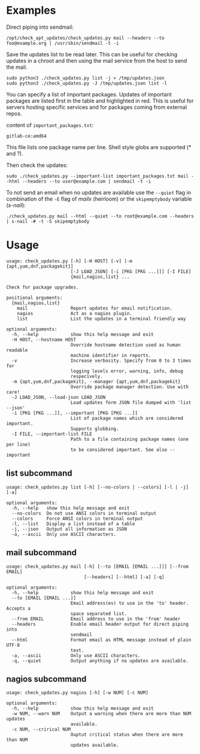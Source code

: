 
# Examples

Direct piping into sendmail:

```
/opt/check_apt_updates/check_updates.py mail --headers --to foo@example.org | /usr/sbin/sendmail -t -i
```

Save the updates list to be read later. This can be useful for checking updates in a chroot and 
then using the mail service from the host to send the mail.

```
sudo python3 ./check_updates.py list -j > /tmp/updates.json
sudo python3 ./check_updates.py -J /tmp/updates.json list -l
```

You can specify a list of important packages. Updates of important packages 
are listed first in the table and highlighted in red. This is useful for 
servers hosting specific services and for packages coming from external repos.

content of `important_packages.txt`:

```
gitlab-ce:amd64
```

This file lists one package name per line. Shell style globs are supported (* and ?).

Then check the updates:

```
sudo ./check_updates.py --important-list important_packages.txt mail --html --headers --to user@example.com | sendmail -t -i
```

To not send an email when no updates are available use the `--quiet` flag in combination of the `-E` flag
of *mailx* (heirloom) or the `skipemptybody` variable (*s-nail*):

```
./check_updates.py mail --html --quiet --to root@example.com --headers | s-nail -# -t -S skipemptybody
```

# Usage

```
usage: check_updates.py [-h] [-H HOST] [-v] [-m {apt,yum,dnf,packagekit}]
                        [-J LOAD_JSON] [-i [PKG [PKG ...]]] [-I FILE]
                        {mail,nagios,list} ...

Check for package upgrades.

positional arguments:
  {mail,nagios,list}
    mail                Report updates for email notification.
    nagios              Act as a nagios plugin.
    list                List the updates in a terminal friendly way

optional arguments:
  -h, --help            show this help message and exit
  -H HOST, --hostname HOST
                        Override hostname detection used as human readable
                        machine identifier in reports.
  -v                    Increase verbosity. Specify from 0 to 3 times for
                        logging levels error, warning, info, debug
                        respecively.
  -m {apt,yum,dnf,packagekit}, --manager {apt,yum,dnf,packagekit}
                        Override package manager detection. Use with care!
  -J LOAD_JSON, --load-json LOAD_JSON
                        Load updates form JSON file dumped with 'list --json'
  -i [PKG [PKG ...]], --important [PKG [PKG ...]]
                        List of package names which are considered important.
                        Supports globbing.
  -I FILE, --important-list FILE
                        Path to a file containing package names (one per line)
                        to be considered important. See also --important
```

## list subcommand

```
usage: check_updates.py list [-h] [--no-colors | --colors] [-l | -j] [-a]

optional arguments:
  -h, --help   show this help message and exit
  --no-colors  Do not use ANSI colors in terminal output
  --colors     Force ANSI colors in terminal output
  -l, --list   Display a list instead of a table
  -j, --json   Output all information as JSON
  -a, --ascii  Only use ASCII characters.
```

## mail subcommand

```
usage: check_updates.py mail [-h] [--to [EMAIL [EMAIL ...]]] [--from EMAIL]
                             [--headers] [--html] [-a] [-q]

optional arguments:
  -h, --help            show this help message and exit
  --to [EMAIL [EMAIL ...]]
                        Email address(es) to use in the 'to' header. Accepts a
                        space separated list.
  --from EMAIL          Email address to use in the 'from' header
  --headers             Enable email header output for direct piping into
                        sendmail
  --html                Format email as HTML message instead of plain UTF-8
                        text.
  -a, --ascii           Only use ASCII characters.
  -q, --quiet           Output anything if no updates are available.
```

## nagios subcommand

```
usage: check_updates.py nagios [-h] [-w NUM] [-c NUM]

optional arguments:
  -h, --help            show this help message and exit
  -w NUM, --warn NUM    Output a warning when there are more than NUM updates
                        available.
  -c NUM, --crirical NUM
                        Ouptut critical status when there are more than NUM
                        updates available.
```